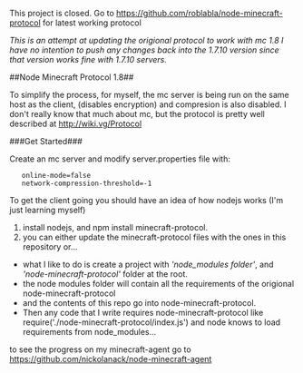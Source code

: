
This project is closed.
Go to https://github.com/roblabla/node-minecraft-protocol for latest working protocol


*This is an attempt at updating the origional protocol to work with mc 1.8*
*I have no intention to push any changes back into the 1.7.10 version since that version works fine with 1.7.10 servers.*

##Node Minecraft Protocol 1.8##

To simplify the process, for myself, the mc server is being run on the same host as the client, (disables encryption) and compresion is also disabled. I don't really know that much about mc, but the protocol is pretty well described at http://wiki.vg/Protocol 

###Get Started###

Create an mc server and modify server.properties file with:
```
   online-mode=false
   network-compression-threshold=-1
```

To get the client going you should have an idea of how nodejs works (I'm just learning myself)

1. install nodejs, and npm install minecraft-protocol.
2. you can either update the minecraft-protocol files with the ones in this repository or...

- what I like to do is create a project with *'node_modules folder'*, and *'node-minecraft-protocol'* folder at the root.
- the node modules folder will contain all the requirements of the origional node-minecraft-protocol 
- and the contents of this repo go into node-minecraft-protocol. 
- Then any code that I write requires node-minecraft-protocol like require('./node-minecraft-protocol/index.js') and node knows to load requirements from node_modules...

to see the progress on my minecraft-agent go to https://github.com/nickolanack/node-minecraft-agent
